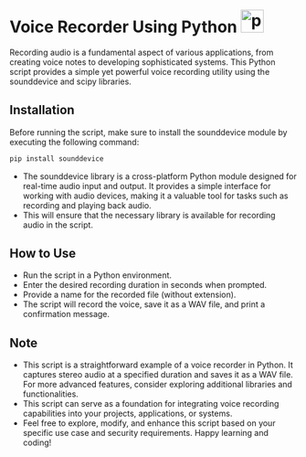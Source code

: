 # Voice Recorder Using Python <img src="https://i.pinimg.com/736x/d3/c9/73/d3c9738a8546c8e226c54fcb4014c6a1.jpg" width="40px" height="40px" alt="python">
Recording audio is a fundamental aspect of various applications, from creating voice notes to developing sophisticated systems. This Python script provides a simple yet powerful voice recording utility using the sounddevice and scipy libraries.

## Installation
Before running the script, make sure to install the sounddevice module by executing the following command:

```bash
pip install sounddevice
```
- The sounddevice library is a cross-platform Python module designed for real-time audio input and output. It provides a simple interface for working with audio devices, making it a valuable tool for tasks such as recording and playing back audio.
- This will ensure that the necessary library is available for recording audio in the script.

## How to Use
- Run the script in a Python environment.
- Enter the desired recording duration in seconds when prompted.
- Provide a name for the recorded file (without extension).
- The script will record the voice, save it as a WAV file, and print a confirmation message.

## Note
- This script is a straightforward example of a voice recorder in Python. It captures stereo audio at a specified duration and saves it as a WAV file. For more advanced features, consider exploring additional libraries and functionalities.
- This script can serve as a foundation for integrating voice recording capabilities into your projects, applications, or systems.
- Feel free to explore, modify, and enhance this script based on your specific use case and security requirements. Happy learning and coding!
